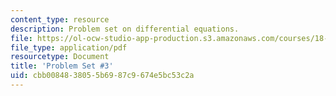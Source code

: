 ```yaml
---
content_type: resource
description: Problem set on differential equations.
file: https://ol-ocw-studio-app-production.s3.amazonaws.com/courses/18-034-honors-differential-equations-spring-2009/cbb0084838055b6987c9674e5bc53c2a_MIT18_034s09_pset03.pdf
file_type: application/pdf
resourcetype: Document
title: 'Problem Set #3'
uid: cbb00848-3805-5b69-87c9-674e5bc53c2a
---
```

